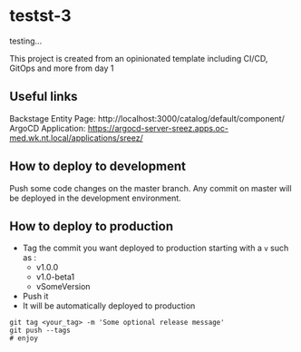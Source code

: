 # testst-3

testing...

This project is created from an opinionated template including CI/CD, GitOps and more from day 1

## Useful links
Backstage Entity Page: http://localhost:3000/catalog/default/component/
ArgoCD Application: https://argocd-server-sreez.apps.oc-med.wk.nt.local/applications/sreez/

## How to deploy to development

Push some code changes on the master branch. Any commit on master will be deployed in the development environment.

## How to deploy to production

- Tag the commit you want deployed to production starting with a `v` such as :
    - v1.0.0
    - v1.0-beta1
    - vSomeVersion
- Push it
- It will be automatically deployed to production

```
git tag <your_tag> -m 'Some optional release message'
git push --tags
# enjoy
```
